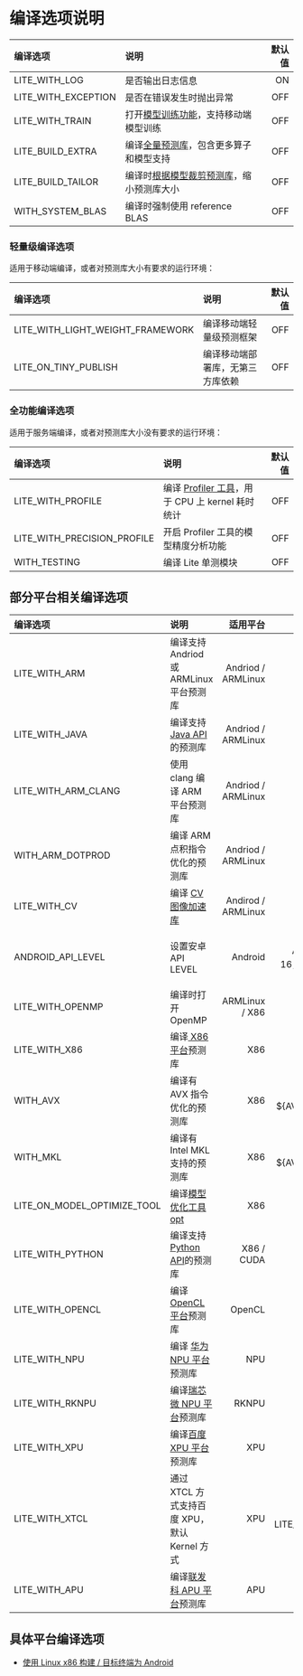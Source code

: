 # 编译选项说明


| 编译选项 |  说明  | 默认值 |
| :-- |  :-- |--: |
| LITE_WITH_LOG |  是否输出日志信息 | ON |
| LITE_WITH_EXCEPTION | 是否在错误发生时抛出异常 | OFF |
| LITE_WITH_TRAIN |  打开[模型训练功能](../demo_guides/cpp_train_demo.html)，支持移动端模型训练 | OFF |
| LITE_BUILD_EXTRA |  编译[全量预测库](library.html)，包含更多算子和模型支持 | OFF |
| LITE_BUILD_TAILOR | 编译时[根据模型裁剪预测库](library_tailoring.html)，缩小预测库大小 | OFF |
| WITH_SYSTEM_BLAS |  编译时强制使用 reference BLAS |  OFF |

### 轻量级编译选项

适用于移动端编译，或者对预测库大小有要求的运行环境：

| 编译选项 |  说明  | 默认值 |
| :-- |  :-- | --: |
| LITE_WITH_LIGHT_WEIGHT_FRAMEWORK | 编译移动端轻量级预测框架 | OFF |
| LITE_ON_TINY_PUBLISH |  编译移动端部署库，无第三方库依赖 | OFF |

### 全功能编译选项

适用于服务端编译，或者对预测库大小没有要求的运行环境：

| 编译选项 |  说明  | 默认值 |
| :-- |  :-- | --: |
| LITE_WITH_PROFILE |  编译 [Profiler 工具](../user_guides/debug.html)，用于 CPU 上 kernel 耗时统计 | OFF |
| LITE_WITH_PRECISION_PROFILE |  开启 Profiler 工具的模型精度分析功能 | OFF |
| WITH_TESTING |  编译 Lite 单测模块 | OFF |

## 部分平台相关编译选项

| 编译选项 |  说明  | 适用平台 | 默认值 |
| :-- |  :-- | --: | --: |
| LITE_WITH_ARM |  编译支持 Andriod 或 ARMLinux 平台预测库 | Andriod / ARMLinux | OFF |
| LITE_WITH_JAVA |  编译支持 [Java API](../api_reference/java_api_doc.html)的预测库 | Andriod / ARMLinux | OFF |
| LITE_WITH_ARM_CLANG | 使用 clang 编译 ARM 平台预测库 | Andriod / ARMLinux |OFF |
| WITH_ARM_DOTPROD |  编译 ARM 点积指令优化的预测库 | Andriod / ARMLinux |ON |
| LITE_WITH_CV |  编译 [CV 图像加速库](../api_reference/cv.html) | Andirod / ARMLinux |OFF |
| ANDROID_API_LEVEL | 设置安卓 API LEVEL | Android | Default，即 ARMv7 下为16，ARMv8 下为21 |
| LITE_WITH_OPENMP |  编译时打开 OpenMP | ARMLinux / X86 | ON |
| LITE_WITH_X86 |  编译[ X86 平台](../demo_guides/x86.html)预测库 | X86 | ON |
| WITH_AVX |  编译有 AVX 指令优化的预测库 | X86 |ON IF ${AVX_FOUND} |
| WITH_MKL | 编译有 Intel MKL 支持的预测库 | X86 |ON IF ${AVX_FOUND} |
| LITE_ON_MODEL_OPTIMIZE_TOOL |  编译[模型优化工具 opt](../user_guides/model_optimize_tool.html) | X86 |OFF|
| LITE_WITH_PYTHON |  编译支持 [Python API](../api_reference/python_api_doc.html)的预测库 | X86 / CUDA |OFF |
| LITE_WITH_OPENCL |  编译 [OpenCL 平台](../demo_guides/opencl.html)预测库 | OpenCL | OFF |
| LITE_WITH_NPU |  编译 [华为 NPU 平台](../demo_guides/huawei_kirin_npu.html)预测库 | NPU | OFF |
| LITE_WITH_RKNPU |  编译[瑞芯微 NPU 平台](../demo_guides/rockchip_npu.html)预测库 | RKNPU | OFF |
| LITE_WITH_XPU |  编译[百度 XPU 平台](../demo_guides/baidu_xpu.html)预测库 | XPU |OFF |
| LITE_WITH_XTCL | 通过 XTCL 方式支持百度 XPU，默认 Kernel 方式 | XPU |OFF IF LITE_WITH_XPU |
| LITE_WITH_APU | 编译[联发科 APU 平台](../demo_guides/mediatek_apu.html)预测库 | APU |OFF |

## 具体平台编译选项

- [使用 Linux x86 构建 / 目标终端为 Android](./compile_android.md)
